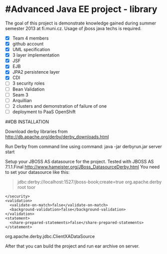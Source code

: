 #Advanced Java EE project - library
==================================
The goal of this project is demonstrate knowledge gained during summer semester 2013 at fi.muni.cz. Usage of jboss java techs is required.

- [x] Team 4 members
- [x] github account
- [x] UML specification
- [x] 3 layer implementation
- [x] JSF
- [x] EJB
- [x] JPA2 persistence layer
- [x] CDI
- [ ] 3 security roles
- [ ] Bean Validation
- [ ] Seam 3
- [ ] Arquillian
- [ ] 2 clusters and demonstration of failure of one
- [ ] deployment to PaaS OpenShift

##DB INSTALLATION

Download derby libraries from http://db.apache.org/derby/derby_downloads.html

Run Derby from command line using command:
java -jar derbyrun.jar server start

Setup your JBOSS AS datasource for the project. Tested with JBOSS AS 7.1.1.Final
http://www.hameister.org/JBoss_DatasourceDerby.html
You need to set your datasource like this:

><datasources>
>  <datasource jndi-name="java:/DerbyDS" pool-name="DerbyDS" enabled="true" use-ccm="false">
>    <connection-url>jdbc:derby://localhost:1527/jboss-book;create=true</connection-url>
>    <driver>org.apache.derby</driver>
>    <security>
>      <user-name>root</user-name>
>      <password>toor</password>
    </security>
    <validation>
      <validate-on-match>false</validate-on-match>
      <background-validation>false</background-validation>
    </validation>
    <statement>
      <share-prepared-statements>false</share-prepared-statements>
    </statement>
  </datasource>
</datasources>
<drivers>
 <driver name="org.apache.derby" module="org.apache.derby">
   <xa-datasource-class>org.apache.derby.jdbc.ClientXADataSource</xa-datasource-class>
 </driver>
</drivers>

After that you can build the project and run ear archive on server.

